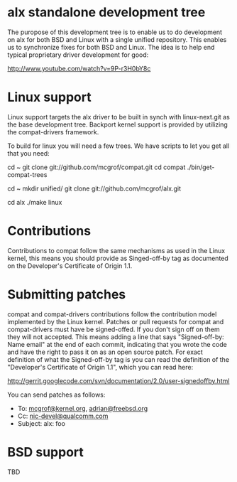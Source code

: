 # alx standalone development tree

The puropose of this development tree is to enable us to do development
on alx for both BSD and Linux with a single unified repository. This enables
us to synchronize fixes for both BSD and Linux. The idea is to help end
typical proprietary driver development for good:

http://www.youtube.com/watch?v=9P-r3H0bY8c

# Linux support

Linux support targets the alx driver to be built in synch with
linux-next.git as the base development tree. Backport kernel support
is provided by utilizing the compat-drivers framework.

To build for linux you will need a few trees. We have scripts to let
you get all that you need:

cd ~
git clone git://github.com/mcgrof/compat.git
cd compat
./bin/get-compat-trees

cd ~
mkdir unified/
git clone git://github.com/mcgrof/alx.git

cd alx
./make linux

# Contributions

Contributions to compat follow the same mechanisms as used in the Linux kernel,
this means you should provide as Singed-off-by tag as documented on the
Developer's Certificate of Origin 1.1.

# Submitting patches

compat and compat-drivers contributions follow the contribution model
implemented by the Linux kernel. Patches or pull requests for compat and
compat-drivers must have be signed-offed. If you don't sign off on them they
will not accepted. This means adding a line that says "Signed-off-by: Name
email" at the end of each commit, indicating that you wrote the code and have
the right to pass it on as an open source patch. For exact definition of what
the Signed-off-by tag is you can read the definition of the "Developer's
Certificate of Origin 1.1", which you can read here:

http://gerrit.googlecode.com/svn/documentation/2.0/user-signedoffby.html

You can send patches as follows:

  * To: mcgrof@kernel.org, adrian@freebsd.org
  * Cc: nic-devel@qualcomm.com
  * Subject: alx: foo

# BSD support

TBD
